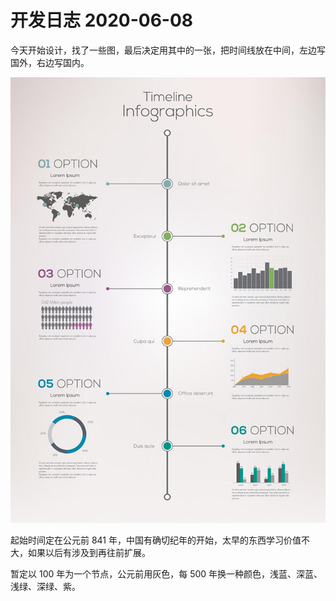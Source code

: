 # 开发日志 2020-06-08

今天开始设计，找了一些图，最后决定用其中的一张，把时间线放在中间，左边写国外，右边写国内。

![图片](./2020-06-08.jpg)

起始时间定在公元前 841 年，中国有确切纪年的开始，太早的东西学习价值不大，如果以后有涉及到再往前扩展。

暂定以 100 年为一个节点，公元前用灰色，每 500 年换一种颜色，浅蓝、深蓝、浅绿、深绿、紫。
